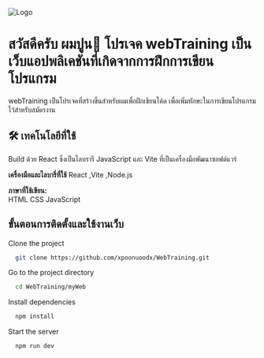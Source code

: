 
![Logo](https://i.pinimg.com/222x/39/c7/35/39c7350ac44aff3ee5e55711c8cebbf4.jpg)

# สวัสดีครับ ผมปูน👋 โปรเจค webTraining เป็นเว็บแอปพลิเคชันที่เกิดจากการฝึกการเขียนโปรแกรม

webTraining เป็นโปรเจคที่สร้างขึ้นสำหรับผมเพื่อฝึกเขียนโค้ด เพื่อเพิ่มทักษะในการเขียนโปรแกรม ไว้สำหรับสมัครงาน
## 🛠 เทคโนโลยีที่ใช้
Build ด้วย React ซึ่งเป็นไลบรารี JavaScript และ Vite ที่เป็นเครื่องมือพัฒนาซอฟต์แวร์

**เครื่องมือและไลบารี่ที่ใช้** 
React ,Vite ,Node.js

**ภาษาที่ใช้เขียน:**  
HTML CSS JavaScript





## ขั้นตอนการติดตั้งและใช้งานเว็บ

Clone the project

```bash
  git clone https://github.com/xpoonuoodx/WebTraining.git
```

Go to the project directory

```bash
  cd WebTraining/myWeb
```

Install dependencies

```bash
  npm install
```

Start the server

```bash
  npm run dev
```

